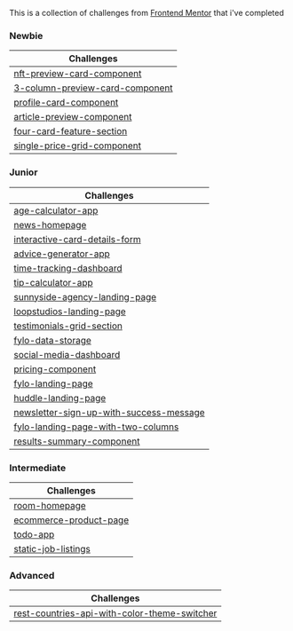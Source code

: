This is a collection of challenges from [Frontend Mentor](https://yup03.github.io/Front-End-mentor/) that i've completed

### Newbie

| Challenges                                                                                                   |
| ------------------------------------------------------------------------------------------------------------ |
| [nft-preview-card-component](https://yup03.github.io/Front-End-mentor/nft-preview-card-component)            |
| [3-column-preview-card-component](https://yup03.github.io/Front-End-mentor/3-column-preview-card-component/) |
| [profile-card-component](https://yup03.github.io/Front-End-mentor/profile-card-component)                    |
| [article-preview-component](https://yup03.github.io/Front-End-mentor/article-preview-component)              |
| [four-card-feature-section](https://yup03.github.io/Front-End-mentor/four-card-feature-section)              |
| [single-price-grid-component](https://yup03.github.io/Front-End-mentor/single-price-grid-component/)         |

### Junior

| Challenges                                                                                                         |
| ------------------------------------------------------------------------------------------------------------------ |
| [age-calculator-app](https://yup03.github.io/Front-End-mentor/age-calculator-app)                                  |
| [news-homepage](https://yup03.github.io/Front-End-mentor/news-homepage)                                            |
| [interactive-card-details-form](https://interactive-card-details-form-main-re.netlify.app/)                        |
| [advice-generator-app](https://yup03.github.io/Front-End-mentor/advice-generator-app)                              |
| [time-tracking-dashboard](https://yup03.github.io/Front-End-mentor/time-tracking-dashboard)                        |
| [tip-calculator-app](https://yup03.github.io/Front-End-mentor/tip-calculator-app)                                  |
| [sunnyside-agency-landing-page](https://yup03.github.io/Front-End-mentor/sunnyside-agency-landing-page/)           |
| [loopstudios-landing-page](https://yup03.github.io/Front-End-mentor/loopstudios--landing-page/)                    |
| [testimonials-grid-section](https://yup03.github.io/Front-End-mentor/testimonials-grid-section/)                   |
| [fylo-data-storage](https://yup03.github.io/Front-End-mentor/fylo-data-storage-component/)                         |
| [social-media-dashboard](https://yup03.github.io/Front-End-mentor/social-media-dashboard-with-theme-switcher/)     |
| [pricing-component](https://yup03.github.io/Front-End-mentor/pricing-component-with-toggle)                        |
| [fylo-landing-page](https://yup03.github.io/Front-End-mentor/fylo-landing-page-with-two-columns)                   |
| [huddle-landing-page](https://yup03.github.io/Front-End-mentor/huddle-landing-page-with-curved-sections)           |
| [newsletter-sign-up-with-success-message](https://newsletter-sign-up-re.netlify.app/)                              |
| [fylo-landing-page-with-two-columns](https://yup03.github.io/Front-End-mentor/fylo-landing-page-with-two-columns/) |
| [results-summary-component](https://yup03.github.io/Front-End-mentor/results-summary-component/)                   |

### Intermediate

| Challenges                                                                       |
| -------------------------------------------------------------------------------- |
| [room-homepage](https://yup03.github.io/Front-End-mentor/room-homepage/)         |
| [ecommerce-product-page](https://ecommerce-product-page-main-5r4q.onrender.com/) |
| [todo-app](https://todo-app-main-re.netlify.app/)                                |
| [static-job-listings](https://static-job-listings.onrender.com/)                 |

### Advanced

| Challenges                                                                                                   |
| ------------------------------------------------------------------------------------------------------------ |
| [rest-countries-api-with-color-theme-switcher](https://countries-with-color-theme-switcher-next.vercel.app/) |
